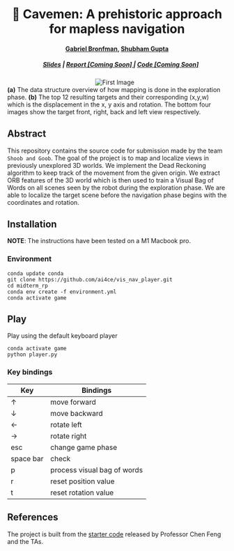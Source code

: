 <p align="center">

  <h1 align="center">🗿 Cavemen: A prehistoric approach for mapless navigation</h1>

  <h4 align="center"><a href="https://github.com/gabriel-bronfman">Gabriel Bronfman</a>, <a href="https://github.com/iamshubhamgupto">Shubham Gupta</a></h4>

  <h5 align="center">&emsp; <a href="https://docs.google.com/presentation/d/1YwzE0sU7YGphtKLduPHkAlaf1JeGr86exQJ9t-L-AA8/edit?usp=sharing"> Slides</a> | <a href=""> Report [Coming Soon] </a> | <a href=""> Code [Coming Soon] </a></h5>

  <!-- Images container -->
  <div style="align-items: center;">
    <div style="display: flex; justify-content: center;">
        <!-- First image with title -->
        <div style="margin-right: 10px;">
        <img src="./assets/gif/teaser.gif" alt="First Image" style="width: auto; height: auto;"/>
        </div>
    </div>
    <b>(a)</b> The data structure overview of how mapping is done in the exploration phase. <b>(b)</b> The top 12 resulting targets and their corresponding (x,y,w) which is the displacement in the x, y axis and rotation. The bottom four images show the target front, right, back and left view respectively.
</div>
</p>


## Abstract

This repository contains the source code for submission made by the team `Shoob and Goob`. The goal of the project is to map and localize views in previously unexplored 3D worlds. We implement the Dead Reckoning algorithm to keep track of the movement from the given origin. We extract ORB features of the 3D world which is then used to train a Visual Bag of Words on all scenes seen by the robot during the exploration phase. We are able to localize the target scene before the navigation phase begins with the coordinates and rotation.

## Installation
**NOTE**: The instructions have been tested on a M1 Macbook pro.

### Environment
```commandline
conda update conda
git clone https://github.com/ai4ce/vis_nav_player.git
cd midterm_rp
conda env create -f environment.yml
conda activate game
```

## Play
Play using the default keyboard player
```commandline
conda activate game
python player.py
```

### Key bindings
| <b> Key </b>    | <b> Bindings </b>                               |
| -------------           | -------------                                     |
| ↑                | move forward             |
| ↓             | move backward           |
| ←                   | rotate left              |
| →                | rotate right          |
| esc          | change game phase  |
| space bar        | check         |
| p  | process visual bag of words |
| r  | reset position value |
| t  | reset rotation value |

## References
The project is built from the [starter code](https://github.com/ai4ce/vis_nav_player) released by Professor Chen Feng and the TAs.
